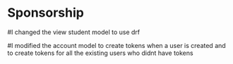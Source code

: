 # Sponsorship
#I changed the view student model to use drf

#I modified the account model to create tokens when a user is created and to create tokens for all the existing users who didnt have tokens
